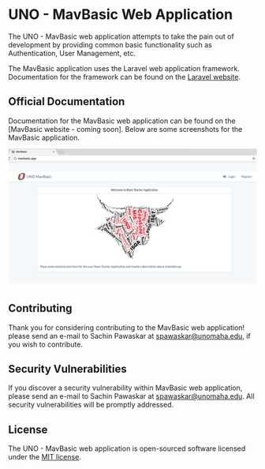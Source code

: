 # UNO - MavBasic Web Application

The UNO - MavBasic web application attempts to take the pain out of development by providing common basic functionality such as Authentication, User Management, etc.

The MavBasic application uses the Laravel web application framework. Documentation for the framework can be found on the [Laravel website](http://laravel.com/docs).

## Official Documentation

Documentation for the MavBasic web application can be found on the [MavBasic website - coming soon].
Below are some screenshots for the MavBasic application.

![alt text](/docs/screenshots/main.png "MavBasic Start Screen")

## Contributing

Thank you for considering contributing to the MavBasic web application! please send an e-mail to Sachin Pawaskar at spawaskar@unomaha.edu, if you wish to contribute.

## Security Vulnerabilities

If you discover a security vulnerability within MavBasic web application, please send an e-mail to Sachin Pawaskar at spawaskar@unomaha.edu. All security vulnerabilities will be promptly addressed.

## License

The UNO - MavBasic web application is open-sourced software licensed under the [MIT license](http://opensource.org/licenses/MIT).
